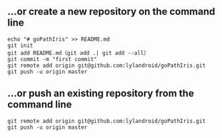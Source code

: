 ## …or create a new repository on the command line
    echo "# goPathIris" >> README.md
    git init
    git add README.md（git add .| git add --all）
    git commit -m "first commit"
    git remote add origin git@github.com:lylandroid/goPathIris.git
    git push -u origin master
    
## …or push an existing repository from the command line
    git remote add origin git@github.com:lylandroid/goPathIris.git
    git push -u origin master